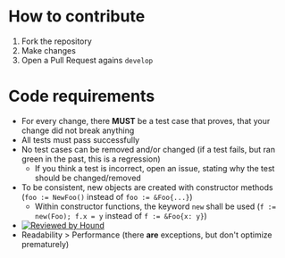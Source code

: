 # How to contribute

1. Fork the repository
2. Make changes
3. Open a Pull Request agains `develop`

# Code requirements

* For every change, there **MUST** be a test case that proves, that your change did not break anything
* All tests must pass successfully
* No test cases can be removed and/or changed (if a test fails, but ran green in the past, this is a regression)
  * If you think a test is incorrect, open an issue, stating why the test should be changed/removed
* To be consistent, new objects are created with constructor methods (`foo := NewFoo()` instead of `foo := &Foo{...}`)
  * Within constructor functions, the keyword `new` shall be used (`f := new(Foo); f.x = y` instead of `f := &Foo{x: y}`)
* [![Reviewed by Hound](https://img.shields.io/badge/Reviewed_by-Hound-8E64B0.svg)](https://houndci.com)
* Readability > Performance (there **are** exceptions, but don't optimize prematurely)
